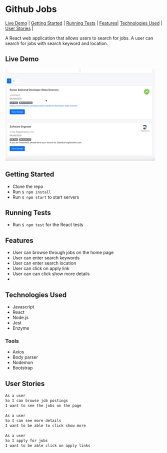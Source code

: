 # Github Jobs 
[Live Demo](#live-demo) | [Getting Started](#getting-started) | [Running Tests](#running-tests) | [Features](#features)| [Technologies Used](#technologies-used) | [User Stories](#user-stories) | 


A React web application that allows users to search for jobs. A user can search for jobs with search keyword and location.

## Live Demo
![gif1](public/jobsGiphy.gif)

## Getting Started

- Clone the repo
- Run `$ npm install`
- Run `$ npm start` to start servers


## Running Tests

- Run `$ npm test` for the React tests

## Features
- User can browse through jobs on the home page
- User can enter search keywords
- User can enter search location
- User can click on apply link
- User can can click show more details
- 

## Technologies Used
- Javascript
- React
- Node.js
- Jest
- Enzyme


### Tools
- Axios
- Body parser
- Nodemon
- Bootstrap

## User Stories

```
As a user
So I can browse job postings
I want to see the jobs on the page

As a user
So I can see more details
I want to be able to click show more

As a user
So I apply for jobs
I want to be able click on apply links
```
